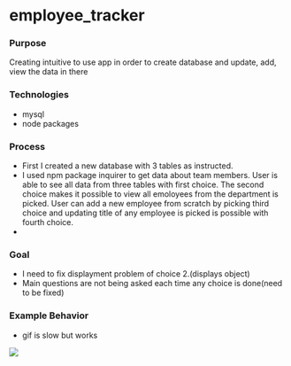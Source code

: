 # employee_tracker


### Purpose
Creating intuitive to use app in order to create database and update, add, view the data in there

### Technologies 
* mysql
* node packages


### Process 
* First I created a new database with 3 tables as instructed. 
* I used npm package inquirer to get data about team members. User is able to see all data from three tables with first choice. The second choice makes it possible to view all emoloyees from the department is picked. User can add a new employee from scratch by picking third choice and updating title of any employee is picked is possible with fourth choice.
* 

### Goal 
* I need to fix displayment problem of choice 2.(displays object)
* Main questions are not being asked each time any choice is done(need to be fixed)

### Example Behavior
* gif is slow but works





![](employee.gif)